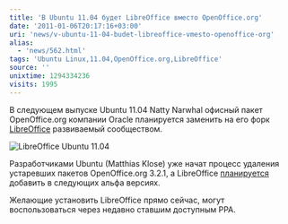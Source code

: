 ```yaml
---
title: 'В Ubuntu 11.04 будет LibreOffice вместо OpenOffice.org'
date: '2011-01-06T20:17:16+03:00'
uri: 'news/v-ubuntu-11-04-budet-libreoffice-vmesto-openoffice-org'
alias: 
  - 'news/562.html'
tags: 'Ubuntu Linux,11.04,OpenOffice.org,LibreOffice'
source: ''
unixtime: 1294334236
visits: 1995
---
```

В следующем выпуске Ubuntu 11.04 Natty Narwhal офисный пакет OpenOffice.org компании Oracle планируется заменить на его форк [LibreOffice](http://www.documentfoundation.org) развиваемый сообществом.

![LibreOffice Ubuntu 11.04](img/2011/01/06/20-00/libreoffice.jpg)

Разработчиками Ubuntu (Matthias Klose) уже начат процесс удаления устаревших пакетов OpenOffice.org 3.2.1, а LibreOffice [планируется](https://lists.ubuntu.com/archives/ubuntu-devel/2011-January/032298.html) добавить в следующих альфа версиях.

Желающие установить LibreOffice прямо сейчас, могут воспользоваться через недавно ставшим доступным PPA.
